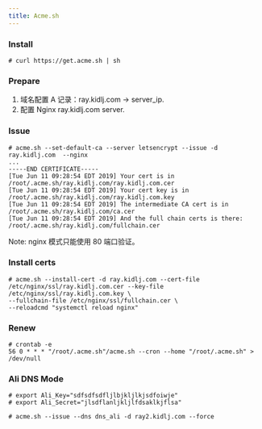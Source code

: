 ```yaml
---
title: Acme.sh
---
```


### Install

    # curl https://get.acme.sh | sh

### Prepare

1. 域名配置 A 记录：ray.kidlj.com -> server_ip.
2. 配置 Nginx ray.kidlj.com server.

### Issue

    # acme.sh --set-default-ca --server letsencrypt --issue -d ray.kidlj.com  --nginx
    ...
    -----END CERTIFICATE-----
    [Tue Jun 11 09:28:54 EDT 2019] Your cert is in  /root/.acme.sh/ray.kidlj.com/ray.kidlj.com.cer 
    [Tue Jun 11 09:28:54 EDT 2019] Your cert key is in  /root/.acme.sh/ray.kidlj.com/ray.kidlj.com.key 
    [Tue Jun 11 09:28:54 EDT 2019] The intermediate CA cert is in  /root/.acme.sh/ray.kidlj.com/ca.cer 
    [Tue Jun 11 09:28:54 EDT 2019] And the full chain certs is there:  /root/.acme.sh/ray.kidlj.com/fullchain.cer 

Note: nginx 模式只能使用 80 端口验证。

### Install certs

    # acme.sh --install-cert -d ray.kidlj.com --cert-file /etc/nginx/ssl/ray.kidlj.com.cer --key-file /etc/nginx/ssl/ray.kidlj.com.key \
    --fullchain-file /etc/nginx/ssl/fullchain.cer \ 
    --reloadcmd "systemctl reload nginx"

### Renew

    # crontab -e  
    56 0 * * * "/root/.acme.sh"/acme.sh --cron --home "/root/.acme.sh" > /dev/null

### Ali DNS Mode

    # export Ali_Key="sdfsdfsdfljlbjkljlkjsdfoiwje"
    # export Ali_Secret="jlsdflanljkljlfdsaklkjflsa"

    # acme.sh --issue --dns dns_ali -d ray2.kidlj.com --force